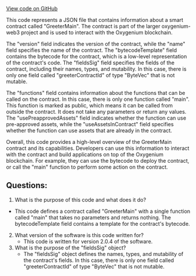 [View code on GitHub](https://github.com/oxygenium-network/oxygenium-web3/packages/cli/templates/react/src/artifacts/greeter_main.ral.json)

This code represents a JSON file that contains information about a smart contract called "GreeterMain". The contract is part of the larger oxygenium-web3 project and is used to interact with the Oxygenium blockchain. 

The "version" field indicates the version of the contract, while the "name" field specifies the name of the contract. The "bytecodeTemplate" field contains the bytecode for the contract, which is a low-level representation of the contract's code. The "fieldsSig" field specifies the fields of the contract, including their names, types, and mutability. In this case, there is only one field called "greeterContractId" of type "ByteVec" that is not mutable.

The "functions" field contains information about the functions that can be called on the contract. In this case, there is only one function called "main". This function is marked as public, which means it can be called from outside the contract. It does not take any parameters or return any values. The "usePreapprovedAssets" field indicates whether the function can use pre-approved assets, while the "useAssetsInContract" field specifies whether the function can use assets that are already in the contract.

Overall, this code provides a high-level overview of the GreeterMain contract and its capabilities. Developers can use this information to interact with the contract and build applications on top of the Oxygenium blockchain. For example, they can use the bytecode to deploy the contract, or call the "main" function to perform some action on the contract.
## Questions: 
 1. What is the purpose of this code and what does it do?
   - This code defines a contract called "GreeterMain" with a single function called "main" that takes no parameters and returns nothing. The bytecodeTemplate field contains a template for the contract's bytecode.
2. What version of the software is this code written for?
   - This code is written for version 2.0.4 of the software.
3. What is the purpose of the "fieldsSig" object?
   - The "fieldsSig" object defines the names, types, and mutability of the contract's fields. In this case, there is only one field called "greeterContractId" of type "ByteVec" that is not mutable.